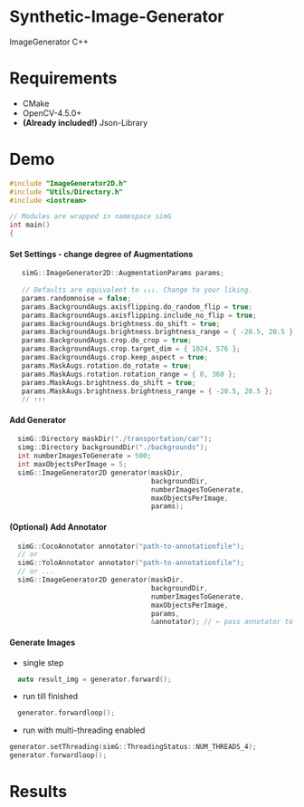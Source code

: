 # Synthetic-Image-Generator
 ImageGenerator C++

# Requirements
- CMake
- OpenCV-4.5.0+
- **(Already included!)** Json-Library

 
# Demo
```cpp
#include "ImageGenerator2D.h"
#include "Utils/Directory.h"
#include <iostream>

// Modules are wrapped in namespace simG
int main() 
{
```
#### Set Settings - change degree of Augmentations
```cpp
   simG::ImageGenerator2D::AugmentationParams params;
   
   // Defaults are equivalent to ↓↓↓. Change to your liking.
   params.randomnoise = false;
   params.BackgroundAugs.axisflipping.do_random_flip = true;
   params.BackgroundAugs.axisflipping.include_no_flip = true;
   params.BackgroundAugs.brightness.do_shift = true;
   params.BackgroundAugs.brightness.brightness_range = { -20.5, 20.5 };
   params.BackgroundAugs.crop.do_crop = true;
   params.BackgroundAugs.crop.target_dim = { 1024, 576 };
   params.BackgroundAugs.crop.keep_aspect = true;
   params.MaskAugs.rotation.do_rotate = true;
   params.MaskAugs.rotation.rotation_range = { 0, 360 };
   params.MaskAugs.brightness.do_shift = true;
   params.MaskAugs.brightness.brightness_range = { -20.5, 20.5 };
   // ↑↑↑
```
#### Add Generator
```cpp
  simG::Directory maskDir("./transportation/car");
  simg::Directory backgroundDir("./backgrounds");
  int numberImagesToGenerate = 500;
  int maxObjectsPerImage = 5;
  simG::ImageGenerator2D generator(maskDir, 
                                   backgroundDir, 
                                   numberImagesToGenerate, 
                                   maxObjectsPerImage, 
                                   params);
```
#### (Optional) Add Annotator 
```cpp
  simG::CocoAnnotator annotator("path-to-annotationfile");
  // or 
  simG::YoloAnnotator annotator("path-to-annotationfile");
  // or ...
  simG::ImageGenerator2D generator(maskDir, 
                                   backgroundDir, 
                                   numberImagesToGenerate, 
                                   maxObjectsPerImage, 
                                   params,
                                   &annotator); // ← pass annotator to generator
```

#### Generate Images
- single step 
```cpp
  auto result_img = generator.forward();
```
- run till finished
```cpp
  generator.forwardloop();
```
- run with multi-threading enabled
```cpp
generator.setThreading(simG::ThreadingStatus::NUM_THREADS_4);
generator.forwardloop();
``` 

# Results

